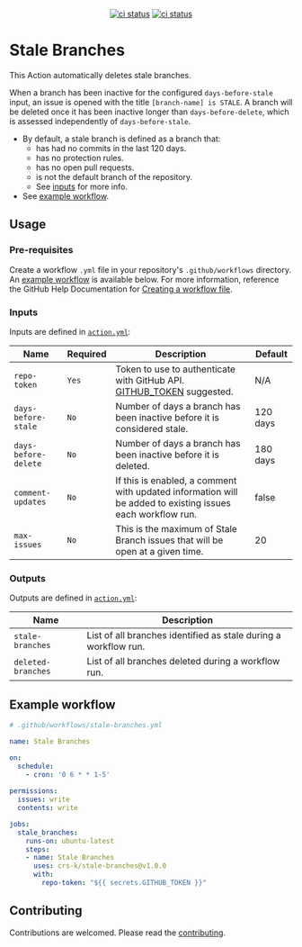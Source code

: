 <p align="center">
  <a href="https://github.com/crs-k/stale-branches/actions"><img alt="ci status" src="https://github.com/crs-k/stale-branches/actions/workflows/ci.yml/badge.svg"></a>
  <a href="https://github.com/crs-k/stale-branches/actions"><img alt="ci status" src="https://github.com/crs-k/stale-branches/actions/workflows/codeql-analysis.yml/badge.svg"></a>
</p>

# Stale Branches

This Action automatically deletes stale branches. 

When a branch has been inactive for the configured `days-before-stale` input, an issue is opened with the title `[branch-name] is STALE`. A branch will be deleted once it has been inactive longer than `days-before-delete`, which is assessed independently of `days-before-stale`.

* By default, a stale branch is defined as a branch that:
  * has had no commits in the last 120 days.
  * has no protection rules.
  * has no open pull requests.
  * is not the default branch of the repository. 
  * See [inputs](https://github.com/crs-k/stale-branches#inputs) for more info.
* See [example workflow](https://github.com/crs-k/stale-branches#example-workflow).

## Usage

### Pre-requisites
Create a workflow `.yml` file in your repository's `.github/workflows` directory. An [example workflow](#example-workflow) is available below. For more information, reference the GitHub Help Documentation for [Creating a workflow file](https://help.github.com/en/articles/configuring-a-workflow#creating-a-workflow-file).

### Inputs
Inputs are defined in [`action.yml`](action.yml):

| Name | Required | Description | Default |
| ---- | -------- | ----------- | ------- |
| `repo-token` | `Yes`| Token to use to authenticate with GitHub API. [GITHUB_TOKEN](https://docs.github.com/en/actions/security-guides/automatic-token-authentication#about-the-github_token-secret) suggested. | N/A |
| `days-before-stale` | `No` | Number of days a branch has been inactive before it is considered stale. | 120 days |
| `days-before-delete` | `No` | Number of days a branch has been inactive before it is deleted. | 180 days |
| `comment-updates` | `No` | If this is enabled, a comment with updated information will be added to existing issues each workflow run. | false |
| `max-issues` | `No` | This is the maximum of Stale Branch issues that will be open at a given time. | 20 |

### Outputs
Outputs are defined in [`action.yml`](action.yml):

| Name | Description |
| ---- | ----------- |
| `stale-branches` | List of all branches identified as stale during a workflow run. |
| `deleted-branches` | List of all branches deleted during a workflow run. |


## Example workflow

```yaml
# .github/workflows/stale-branches.yml

name: Stale Branches

on:
  schedule:
    - cron: '0 6 * * 1-5'
    
permissions:
  issues: write
  contents: write

jobs:
  stale_branches:
    runs-on: ubuntu-latest
    steps:
    - name: Stale Branches
      uses: crs-k/stale-branches@v1.0.0
      with:
        repo-token: "${{ secrets.GITHUB_TOKEN }}"
```

## Contributing
Contributions are welcomed. Please read the [contributing](https://github.com/crs-k/stale-branches/blob/main/CONTRIBUTING.md).
